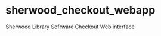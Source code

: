 sherwood_checkout_webapp
========================

Sherwood Library Sofrware  Checkout Web interface